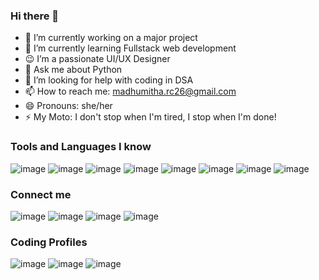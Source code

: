 ### Hi there 👋

-  🔭 I’m currently working on a major project
-  🌱 I’m currently learning Fullstack web development
-  😉 I’m a passionate UI/UX Designer
-  💬 Ask me about Python
-  🤔 I’m looking for help with coding in DSA
-  📫 How to reach me: madhumitha.rc26@gmail.com
-  😄 Pronouns: she/her
-  ⚡ My Moto: I don't stop when I'm tired, I stop when I'm done!

### Tools and Languages I know
![image](https://github.com/madhumitha-ravichandran26/madhumitha-ravichandran26/assets/98893549/9cd1cd79-20b4-4ce5-80f0-bf11fea62c1c)
![image](https://github.com/madhumitha-ravichandran26/madhumitha-ravichandran26/assets/98893549/982fed7e-5397-454b-b2fe-203728077d93)
![image](https://github.com/madhumitha-ravichandran26/madhumitha-ravichandran26/assets/98893549/cb581218-c66d-4dc0-a95c-fa8125cf6d0a)
![image](https://github.com/madhumitha-ravichandran26/madhumitha-ravichandran26/assets/98893549/0c5e2b86-b5e7-4da3-b58f-3922e95521cb)
![image](https://github.com/madhumitha-ravichandran26/madhumitha-ravichandran26/assets/98893549/b92c624a-47f1-46f3-9adc-08d24c03fcdc)
![image](https://github.com/madhumitha-ravichandran26/madhumitha-ravichandran26/assets/98893549/1f5c3942-7421-4c99-b974-166db83b9a28)
![image](https://github.com/madhumitha-ravichandran26/madhumitha-ravichandran26/assets/98893549/45c2f267-4dfb-4537-a99e-adf2276d209a)
![image](https://github.com/madhumitha-ravichandran26/madhumitha-ravichandran26/assets/98893549/67438056-227d-46f7-b746-26ebe9efad4d)


### Connect me
![image](https://github.com/madhumitha-ravichandran26/madhumitha-ravichandran26/assets/98893549/8593f32b-7c6b-4bbd-ba88-d3f50fdfcc8b)
![image](https://github.com/madhumitha-ravichandran26/madhumitha-ravichandran26/assets/98893549/ac454376-731b-4a21-af4f-762fb958ab91)
![image](https://github.com/madhumitha-ravichandran26/madhumitha-ravichandran26/assets/98893549/3024c575-d505-414b-8bb3-7adc4959ddd7)
![image](https://github.com/madhumitha-ravichandran26/madhumitha-ravichandran26/assets/98893549/2546ec46-af6e-4fa7-984f-a497c44377f9)



### Coding Profiles
![image](https://github.com/madhumitha-ravichandran26/madhumitha-ravichandran26/assets/98893549/73bae90e-556c-4b38-8b2b-7608647658af)
![image](https://github.com/madhumitha-ravichandran26/madhumitha-ravichandran26/assets/98893549/f59353d3-a085-47f3-a6ea-0252635cd2b6)
![image](https://github.com/madhumitha-ravichandran26/madhumitha-ravichandran26/assets/98893549/47500d9d-0171-4234-99ff-896cc28c92bb)
